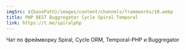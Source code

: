 ```yaml
---
imgSrc: ${basePath}/images/content/channels/frameworks/10.webp
title: PHP BEST Buggregator Cycle Spiral Temporal
link: https://t.me/spiralphp
---
```


Чат по фреймворку Spiral, Cycle ORM, Temporal-PHP и Buggregator
